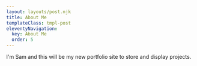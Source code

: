 ```yaml
---
layout: layouts/post.njk
title: About Me
templateClass: tmpl-post
eleventyNavigation:
  key: About Me
  order: 5
---
```


I'm Sam and this will be my new portfolio site to store and display projects.
